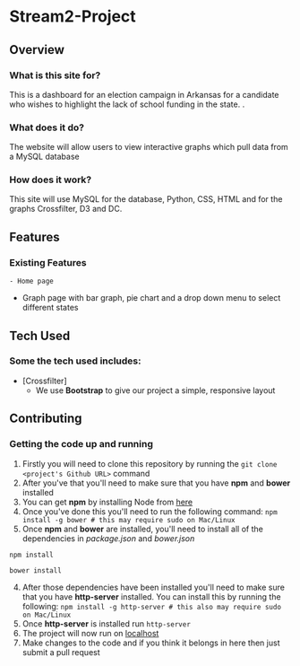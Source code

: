 # Stream2-Project

## Overview

### What is this site for?

This is a dashboard for an election campaign in Arkansas for a candidate who wishes to highlight the lack of school funding in the state.
.
### What does it do?

The website will allow users to view interactive graphs which pull data from a MySQL database

### How does it work?

This site will use MySQL for the database, Python, CSS, HTML and for the graphs Crossfilter, D3 and DC.

## Features

### Existing Features
	- Home page
  - Graph page with bar graph, pie chart and a drop down menu to select different states

## Tech Used

### Some the tech used includes:
- [Crossfilter]
    - We use **Bootstrap** to give our project a simple, responsive layout

## Contributing

### Getting the code up and running
1. Firstly you will need to clone this repository by running the ```git clone <project's Github URL>``` command
2. After you've that you'll need to make sure that you have **npm** and **bower** installed
  1. You can get **npm** by installing Node from [here](https://nodejs.org/en/)
  2. Once you've done this you'll need to run the following command:
     `npm install -g bower # this may require sudo on Mac/Linux`
3. Once **npm** and **bower** are installed, you'll need to install all of the dependencies in *package.json* and *bower.json*
  ```
  npm install
 
  bower install
  ```
4. After those dependencies have been installed you'll need to make sure that you have **http-server** installed. You can install this by running the following: ```npm install -g http-server # this also may require sudo on Mac/Linux```
5. Once **http-server** is installed run ```http-server```
6. The project will now run on [localhost](http://127.0.0.1:8080)
7. Make changes to the code and if you think it belongs in here then just submit a pull request
